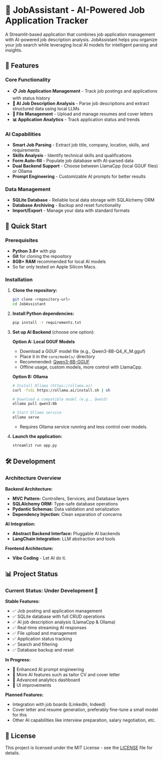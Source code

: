 # 🎯 JobAssistant - AI-Powered Job Application Tracker

A Streamlit-based application that combines job application management with AI-powered job description analysis. JobAssistant helps you organize your job search while leveraging local AI models for intelligent parsing and insights.

## 🌟 Features

### Core Functionality
- **📋 Job Application Management** - Track job postings and applications with status history
- **🤖 AI Job Description Analysis** - Parse job descriptions and extract structured data using local LLMs
- **📄 File Management** - Upload and manage resumes and cover letters
- **📊 Application Analytics** - Track application status and trends


### AI Capabilities
- **Smart Job Parsing** - Extract job title, company, location, skills, and requirements
- **Skills Analysis** - Identify technical skills and qualifications
- **Form Auto-fill** - Populate job database with AI-parsed data
- **Dual Backend Support** - Choose between LlamaCpp (local GGUF files) or Ollama
- **Prompt Engineering** - Customizable AI prompts for better results 

### Data Management
- **SQLite Database** - Reliable local data storage with SQLAlchemy ORM
- **Database Archiving** - Backup and reset functionality
- **Import/Export** - Manage your data with standard formats


## 🚀 Quick Start

### Prerequisites

- **Python 3.8+** with pip
- **Git** for cloning the repository
- **8GB+ RAM** recommended for local AI models
- So far only tested on Apple Silicon Macs.

### Installation

1. **Clone the repository:**
   ```bash
   git clone <repository-url>
   cd JobAssistant
   ```

2. **Install Python dependencies:**
   ```bash
   pip install -r requirements.txt
   ```

3. **Set up AI Backend** (choose one option):

   **Option A: Local GGUF Models**
   - Download a GGUF model file (e.g., Qwen3-8B-Q4_K_M.gguf)
   - Place it in the `core/models/` directory
   - Recommended: [Qwen3-8B-GGUF](https://huggingface.co/Qwen/Qwen3-8B-GGUF/resolve/main/Qwen3-8B-Q4_K_M.gguf)
   - Offline usage, custom models, more control with LlamaCpp.


   **Option B: Ollama**
   ```bash
   # Install Ollama (https://ollama.ai)
   curl -fsSL https://ollama.ai/install.sh | sh
   
   # Download a compatible model (e.g., Qwen3)
   ollama pull qwen3:8b
   
   # Start Ollama service
   ollama serve
   ```
   - Requires Ollama service running and less control over models.

4. **Launch the application:**
   ```bash
   streamlit run app.py
   ```

## 🛠️ Development

### Architecture Overview

**Backend Architecture:**
- **MVC Pattern:** Controllers, Services, and Database layers
- **SQLAlchemy ORM:** Type-safe database operations
- **Pydantic Schemas:** Data validation and serialization
- **Dependency Injection:** Clean separation of concerns

**AI Integration:**
- **Abstract Backend Interface:** Pluggable AI backends
- **LangChain Integration:** LLM abstraction and tools

**Frontend Architecture:**
- **Vibe Coding** - Let AI do it.


## 📊 Project Status

### Current Status: **Under Development** 🚧

**Stable Features:**
- ✅ Job posting and application management
- ✅ SQLite database with full CRUD operations
- ✅ AI job description analysis (LlamaCpp & Ollama)
- ✅ Real-time streaming AI responses
- ✅ File upload and management
- ✅ Application status tracking
- ✅ Search and filtering
- ✅ Database backup and reset

**In Progress:**
- 🔄 Enhanced AI prompt engineering
- 🔄 More AI features such as tailor CV and cover letter 
- 🔄 Advanced analytics dashboard
- 🔄 UI improvements 

**Planned Features:**
- Integration with job boards (LinkedIn, Indeed)
- Cover letter and resume generation, preferably fine-tune a small model for this
- Other AI capabilities like interview preparation, salary negotiation, etc. 


## 📄 License

This project is licensed under the MIT License - see the [LICENSE](LICENSE) file for details.

